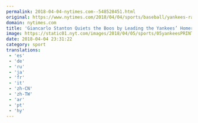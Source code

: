 ```yaml
---
permalink: 2018-04-04-nytimes.com--548528451.html
original: https://www.nytimes.com/2018/04/04/sports/baseball/yankees-rays-giancarlo-stanton.html?partner=rss&amp;emc=rss
domain: nytimes.com
title: 'Giancarlo Stanton Quiets the Boos by Leading the Yankees’ Homer Barrage'
image: https://static01.nyt.com/images/2018/04/05/sports/05yankeesPRINT1/05yankeesweb1-mediumThreeByTwo440.jpg
date: 2018-04-04 23:31:22
category: sport
translations: 
 - 'es'
 - 'de'
 - 'ru'
 - 'ja'
 - 'fr'
 - 'it'
 - 'zh-CN'
 - 'zh-TW'
 - 'ar'
 - 'pt'
 - 'hy'
---
```


